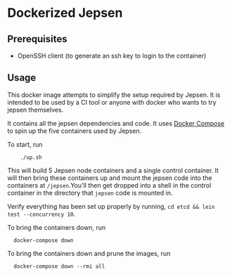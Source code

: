 Dockerized Jepsen
=================

## Prerequisites
- OpenSSH client (to generate an ssh key to login to the container)

## Usage
This docker image attempts to simplify the setup required by Jepsen.
It is intended to be used by a CI tool or anyone with docker who wants to try jepsen themselves.

It contains all the jepsen dependencies and code. It uses [Docker Compose](https://github.com/docker/compose) to spin up the five
containers used by Jepsen.  

To start, run

````
    ./up.sh
````

This will build 5 Jepsen node containers and a single control container. It
will then bring these containers up and mount the jepsen code into the
containers at `/jepsen`.You'll then get dropped into a shell in the control
container in the directory that `jepsen` code is mounted in.

Verify everything has been set up properly by running,
`cd etcd && lein test --concurrency 10`.

To bring the containers down, run
````
  docker-compose down
````

To bring the containers down and prune the images, run
````
  docker-compose down --rmi all
````

